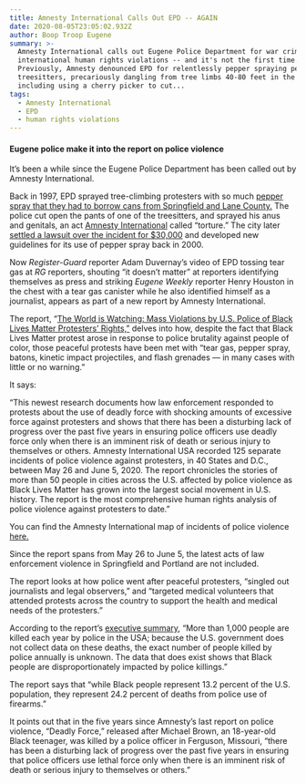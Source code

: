 ```yaml
---
title: Amnesty International Calls Out EPD -- AGAIN
date: 2020-08-05T23:05:02.932Z
author: Boop Troop Eugene
summary: >-
  Amnesty International calls out Eugene Police Department for war crimes,
  international human rights violations -- and it's not the first time.
  Previously, Amnesty denounced EPD for relentlessly pepper spraying peaceful
  treesitters, precariously dangling from tree limbs 40-80 feet in the air,
  including using a cherry picker to cut...
tags:
  - Amnesty International
  - EPD
  - human rights violations
---
```

<!--StartFragment-->

#### Eugene police make it into the report on police violence

It’s been a while since the Eugene Police Department has been called out by Amnesty International.

Back in 1997, EPD sprayed tree-climbing protesters with so much [pepper spray that they had to borrow cans from Springfield and Lane County.](https://eugeneweekly.com/2012/02/24/eugene-weekly-news-5-31-07-2/#4) The police cut open the pants of one of the treesitters, and sprayed his anus and genitals, an act [Amnesty International](https://www.amnesty.org/download/Documents/160000/amr510671997en.pdf) called “torture.” The city later [settled a lawsuit over the incident for $30,000](https://eugeneweekly.com/2008/05/09/torrey-and-june-1st-pepper-spraying-of-treesitters/) and developed new guidelines for its use of pepper spray back in 2000.

Now *Register-Guard* reporter Adam Duvernay’s video of EPD tossing tear gas at *RG* reporters, shouting “it doesn’t matter” at reporters identifying themselves as press and striking *Eugene Weekly* reporter Henry Houston in the chest with a tear gas canister while he also identified himself as a journalist, appears as part of a new report by Amnesty International.

The report, “[The World is Watching: Mass Violations by U.S. Police of Black Lives Matter Protesters’ Rights,”](https://www.amnestyusa.org/worldiswatching/) delves into how, despite the fact that Black Lives Matter protest arose in response to police brutality against people of color, those peaceful protests have been met with “tear gas, pepper spray, batons, kinetic impact projectiles, and flash grenades — in many cases with little or no warning.”

It says:

“This newest research documents how law enforcement responded to protests about the use of deadly force with shocking amounts of excessive force against protesters and shows that there has been a disturbing lack of progress over the past five years in ensuring police officers use deadly force only when there is an imminent risk of death or serious injury to themselves or others. Amnesty International USA recorded 125 separate incidents of police violence against protesters, in 40 States and D.C., between May 26 and June 5, 2020. The report chronicles the stories of more than 50 people in cities across the U.S. affected by police violence as Black Lives Matter has grown into the largest social movement in U.S. history. The report is the most comprehensive human rights analysis of police violence against protesters to date.”

You can find the Amnesty International map of incidents of police violence [here.](https://www.amnestyusa.org/protest-map/)

Since the report spans from May 26 to June 5, the latest acts of law enforcement violence in Springfield and Portland are not included.

The report looks at how police went after peaceful protesters, “singled out journalists and legal observers,” and “targeted medical volunteers that attended protests across the country to support the health and medical needs of the protesters.”

According to the report’s [executive summary](https://www.amnestyusa.org/wp-content/uploads/2020/07/TheWorldIsWatchingExecSumm080220.pdf), “More than 1,000 people are killed each year by police in the USA; because the U.S. government does not collect data on these deaths, the exact number of people killed by police annually is unknown. The data that does exist shows that Black people are disproportionately impacted by police killings.”

The report says that “while Black people represent 13.2 percent of the U.S. population, they represent 24.2 percent of deaths from police use of firearms.”

It points out that in the five years since Amnesty’s last report on police violence, “Deadly Force,” released after Michael Brown, an 18-year-old Black teenager, was killed by a police officer in Ferguson, Missouri, “there has been a disturbing lack of progress over the past five years in ensuring that police officers use lethal force only when there is an imminent risk of death or serious injury to themselves or others.”

<!--EndFragment-->